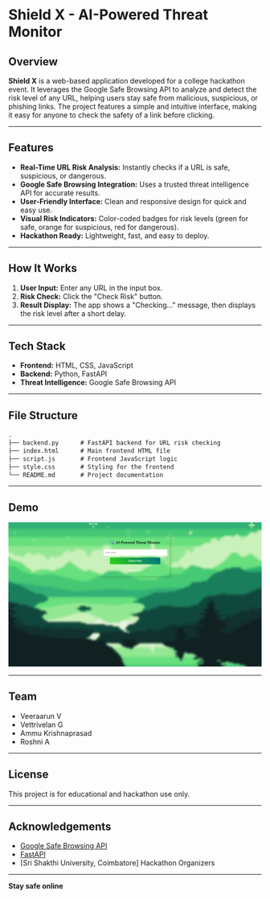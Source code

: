# Shield X - AI-Powered Threat Monitor

## Overview

**Shield X** is a web-based application developed for a college hackathon event. It leverages the Google Safe Browsing API to analyze and detect the risk level of any URL, helping users stay safe from malicious, suspicious, or phishing links. The project features a simple and intuitive interface, making it easy for anyone to check the safety of a link before clicking.

---

## Features

- **Real-Time URL Risk Analysis:** Instantly checks if a URL is safe, suspicious, or dangerous.
- **Google Safe Browsing Integration:** Uses a trusted threat intelligence API for accurate results.
- **User-Friendly Interface:** Clean and responsive design for quick and easy use.
- **Visual Risk Indicators:** Color-coded badges for risk levels (green for safe, orange for suspicious, red for dangerous).
- **Hackathon Ready:** Lightweight, fast, and easy to deploy.

---

## How It Works

1. **User Input:** Enter any URL in the input box.
2. **Risk Check:** Click the "Check Risk" button.
3. **Result Display:** The app shows a "Checking..." message, then displays the risk level after a short delay.

---

## Tech Stack

- **Frontend:** HTML, CSS, JavaScript
- **Backend:** Python, FastAPI
- **Threat Intelligence:** Google Safe Browsing API

---


## File Structure

```
.
├── backend.py      # FastAPI backend for URL risk checking
├── index.html      # Main frontend HTML file
├── script.js       # Frontend JavaScript logic
├── style.css       # Styling for the frontend
└── README.md       # Project documentation
```

---

## Demo

![Shield X Screenshot](screenshot.png)

---

## Team

- Veeraarun V
- Vettrivelan G
- Ammu Krishnaprasad
- Roshni A

---

## License

This project is for educational and hackathon use only.

---

## Acknowledgements

- [Google Safe Browsing API](https://developers.google.com/safe-browsing/)
- [FastAPI](https://fastapi.tiangolo.com/)
- [Sri Shakthi University, Coimbatore] Hackathon Organizers

---

**Stay safe online**
